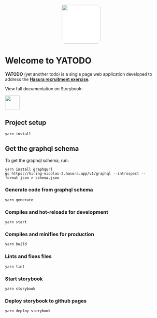 <p align="center">
  <img style="background-color: white;border-radius: 8px" width="auto" height="128" src="https://storage.googleapis.com/nicoinch-public/LogoTodo-Background.png">
</p>

# Welcome to YATODO

**YATODO** (yet another todo) is a single page web application developed to address
the [**Hasura recruitment exercise**](https://hasura.io/careers/).

View full documentation on Storybook:

<a href='https://nicoinch.github.io/yatodo/index.html?path=/story/%F0%9F%8E%89-readme--page'>
    <img src='https://storage.googleapis.com/nicoinch-public/yatodo-button-docs.svg' style='height: 48px'>
</a>

## Project setup
```
yarn install
```

## Get the graphql schema

To get the graphql schema, run:
```
yarn install graphqurl
gq https://hiring-nicolas-2.hasura.app/v1/graphql --introspect --format json > schema.json
```

### Generate code from graphql schema
```
yarn generate
```

### Compiles and hot-reloads for development
```
yarn start
```

### Compiles and minifies for production
```
yarn build
```

### Lints and fixes files
```
yarn lint
```

### Start storybook
```
yarn storybook
```

### Deploy storybook to github pages
```
yarn deploy-storybook
```

